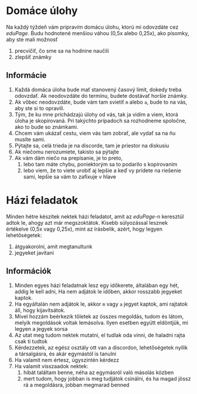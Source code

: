 # Domáce úlohy
Na každý týždeň vám pripravím domácu úlohu, ktorú mi odovzdáte cez _eduPage_. Budu hodnotené menšiou váhou (0,5x alebo 0,25x), ako písomky, aby ste mali možnosť 
1. precvičiť, čo sme sa na hodnine naučili
2. zlepšiť známky

## Informácie
1. Každá domáca úloha bude mať stanovený časový limit, dokedy treba odovzdať. Ak neodovzdáte do termínu, budete dostávať horšie známky.
2. Ak vôbec neodovzdáte, bude vám tam svietiť `m` alebo `a`, bude to na vás, aby ste si to opravili. 
3. Tým, že ku mne prichádzajú úlohy od vás, tak ja vidím a viem, ktorá úloha je skopírovaná. Pri takýchto prípadoch sa rozhodneme spoločne, ako to bude so známkami.
4. Chcem vám ukázať cestu, viem vás tam zobrať, ale vydať sa na ňu musíte sami. 
5. Pýtajte sa, celá trieda je na discorde, tam je priestor na diskusiu
6. Ak niečomu nerozumiete, takisto sa pýtajte
7. Ak vám dám niečo na prepísanie, je to preto, 
	1. lebo tam máte chybu, poniektorým sa to podarilo s kopírovaním
	2. lebo viem, že to viete urobiť aj lepšie a keď vy prídete na riešenie sami, lepšie sa vám to zafixuje v hlave

# Házi feladatok
Minden hétre készítek nektek házi feladatot, amit az _eduPage_-n keresztül adtok le, ahogy azt már megszoktátok. Kisebb súlyozással lesznek értékelve (0,5x vagy 0,25x), mint az írásbelik, azért, hogy legyen lehetőségetek:
1. átgyakorolni, amit megtanultunk
2. jegyeket javítani

## Információk
1. Minden egyes házi feladatnak lesz egy időkerete, általában egy hét, addig le kell adni, Ha nem adjátok le időben, akkor rosszabb jegyeket kaptok.
2. Ha egyáltalán nem adjátok le, akkor `m` vagy `a` jegyet kaptok, ami rajtatok áll, hogy kijavítsátok.
3. Mivel hozzám beérkezik tőletek az összes megoldás, tudom és látom, melyik megoldások voltak lemásolva. Ilyen esetben együtt eldöntjük, mi legyen a jegyek sorsa
4. Az utat meg tudom nektek mutatni, el tudlak oda vinni, de haladni rajta csak ti tudtok
5. Kérdezzetek, az egész osztály ott van a discordon, lehetőségetek nyílik a társalgásra, és akár egymástól is tanulni
6. Ha valamit nem értesz, úgyszintén kérdezz
7. Ha valamit visszaadok nektek:
	1. hibát találtam benne, néha az egymásról való másolás közben
	2. mert tudom, hogy jobban is meg tudjátok csinálni, és ha magad jössz rá a megoldásra, jobban megmarad benned
